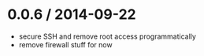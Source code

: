 
0.0.6 / 2014-09-22
==================

 * secure SSH and remove root access programmatically
 * remove firewall stuff for now
